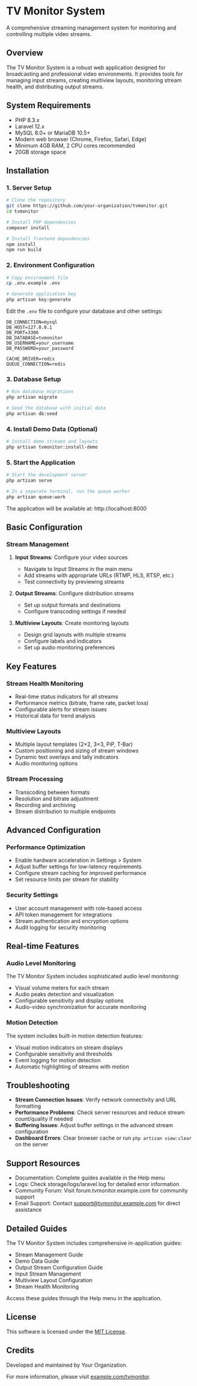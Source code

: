 # TV Monitor System

A comprehensive streaming management system for monitoring and controlling multiple video streams.

## Overview

The TV Monitor System is a robust web application designed for broadcasting and professional video environments. It provides tools for managing input streams, creating multiview layouts, monitoring stream health, and distributing output streams.

## System Requirements

- PHP 8.3.x
- Laravel 12.x
- MySQL 8.0+ or MariaDB 10.5+
- Modern web browser (Chrome, Firefox, Safari, Edge)
- Minimum 4GB RAM, 2 CPU cores recommended
- 20GB storage space

## Installation

### 1. Server Setup

```bash
# Clone the repository
git clone https://github.com/your-organization/tvmonitor.git
cd tvmonitor

# Install PHP dependencies
composer install

# Install frontend dependencies
npm install
npm run build
```

### 2. Environment Configuration

```bash
# Copy environment file
cp .env.example .env

# Generate application key
php artisan key:generate
```

Edit the `.env` file to configure your database and other settings:

```
DB_CONNECTION=mysql
DB_HOST=127.0.0.1
DB_PORT=3306
DB_DATABASE=tvmonitor
DB_USERNAME=your_username
DB_PASSWORD=your_password

CACHE_DRIVER=redis
QUEUE_CONNECTION=redis
```

### 3. Database Setup

```bash
# Run database migrations
php artisan migrate

# Seed the database with initial data
php artisan db:seed
```

### 4. Install Demo Data (Optional)

```bash
# Install demo streams and layouts
php artisan tvmonitor:install-demo
```

### 5. Start the Application

```bash
# Start the development server
php artisan serve

# In a separate terminal, run the queue worker
php artisan queue:work
```

The application will be available at: http://localhost:8000

## Basic Configuration

### Stream Management

1. **Input Streams**: Configure your video sources
   - Navigate to Input Streams in the main menu
   - Add streams with appropriate URLs (RTMP, HLS, RTSP, etc.)
   - Test connectivity by previewing streams

2. **Output Streams**: Configure distribution streams
   - Set up output formats and destinations
   - Configure transcoding settings if needed

3. **Multiview Layouts**: Create monitoring layouts
   - Design grid layouts with multiple streams
   - Configure labels and indicators
   - Set up audio monitoring preferences

## Key Features

### Stream Health Monitoring

- Real-time status indicators for all streams
- Performance metrics (bitrate, frame rate, packet loss)
- Configurable alerts for stream issues
- Historical data for trend analysis

### Multiview Layouts

- Multiple layout templates (2×2, 3×3, PiP, T-Bar)
- Custom positioning and sizing of stream windows
- Dynamic text overlays and tally indicators
- Audio monitoring options

### Stream Processing

- Transcoding between formats
- Resolution and bitrate adjustment
- Recording and archiving
- Stream distribution to multiple endpoints

## Advanced Configuration

### Performance Optimization

- Enable hardware acceleration in Settings > System
- Adjust buffer settings for low-latency requirements
- Configure stream caching for improved performance
- Set resource limits per stream for stability

### Security Settings

- User account management with role-based access
- API token management for integrations
- Stream authentication and encryption options
- Audit logging for security monitoring

## Real-time Features

### Audio Level Monitoring

The TV Monitor System includes sophisticated audio level monitoring:

- Visual volume meters for each stream
- Audio peaks detection and visualization
- Configurable sensitivity and display options
- Audio-video synchronization for accurate monitoring

### Motion Detection

The system includes built-in motion detection features:

- Visual motion indicators on stream displays
- Configurable sensitivity and thresholds
- Event logging for motion detection
- Automatic highlighting of streams with motion

## Troubleshooting

- **Stream Connection Issues**: Verify network connectivity and URL formatting
- **Performance Problems**: Check server resources and reduce stream count/quality if needed
- **Buffering Issues**: Adjust buffer settings in the advanced stream configuration
- **Dashboard Errors**: Clear browser cache or run `php artisan view:clear` on the server

## Support Resources

- Documentation: Complete guides available in the Help menu
- Logs: Check storage/logs/laravel.log for detailed error information
- Community Forum: Visit forum.tvmonitor.example.com for community support
- Email Support: Contact support@tvmonitor.example.com for direct assistance

## Detailed Guides

The TV Monitor System includes comprehensive in-application guides:

- Stream Management Guide
- Demo Data Guide
- Output Stream Configuration Guide
- Input Stream Management
- Multiview Layout Configuration
- Stream Health Monitoring

Access these guides through the Help menu in the application.

## License

This software is licensed under the [MIT License](LICENSE.md).

## Credits

Developed and maintained by Your Organization.

For more information, please visit [example.com/tvmonitor](https://example.com/tvmonitor).
